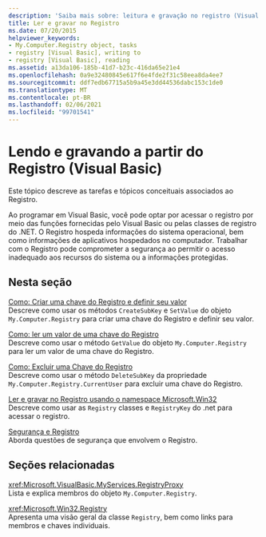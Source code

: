```yaml
---
description: 'Saiba mais sobre: leitura e gravação no registro (Visual Basic)'
title: Ler e gravar no Registro
ms.date: 07/20/2015
helpviewer_keywords:
- My.Computer.Registry object, tasks
- registry [Visual Basic], writing to
- registry [Visual Basic], reading
ms.assetid: a13da106-185b-41d7-b23c-416da65e21e4
ms.openlocfilehash: 0a9e32480845e617f6e4fde2f31c58eea8da4ee7
ms.sourcegitcommit: ddf7edb67715a5b9a45e3dd44536dabc153c1de0
ms.translationtype: MT
ms.contentlocale: pt-BR
ms.lasthandoff: 02/06/2021
ms.locfileid: "99701541"
---
```

# <a name="reading-from-and-writing-to-the-registry-visual-basic"></a>Lendo e gravando a partir do Registro (Visual Basic)

Este tópico descreve as tarefas e tópicos conceituais associados ao Registro.  
  
 Ao programar em Visual Basic, você pode optar por acessar o registro por meio das funções fornecidas pelo Visual Basic ou pelas classes de registro do .NET. O Registro hospeda informações do sistema operacional, bem como informações de aplicativos hospedados no computador. Trabalhar com o Registro pode comprometer a segurança ao permitir o acesso inadequado aos recursos do sistema ou a informações protegidas.  
  
## <a name="in-this-section"></a>Nesta seção  

 [Como: Criar uma chave do Registro e definir seu valor](how-to-create-a-registry-key-and-set-its-value.md)  
 Descreve como usar os métodos `CreateSubKey` e `SetValue` do objeto `My.Computer.Registry` para criar uma chave do Registro e definir seu valor.  
  
 [Como: ler um valor de uma chave do Registro](how-to-read-a-value-from-a-registry-key.md)  
 Descreve como usar o método `GetValue` do objeto `My.Computer.Registry` para ler um valor de uma chave do Registro.  
  
 [Como: Excluir uma Chave do Registro](how-to-delete-a-registry-key.md)  
 Descreve como usar o método `DeleteSubKey` da propriedade `My.Computer.Registry.CurrentUser` para excluir uma chave do Registro.  
  
 [Ler e gravar no Registro usando o namespace Microsoft.Win32](reading-from-and-writing-to-the-registry-using-the-microsoft-win32-namespace.md)  
 Descreve como usar as `Registry` classes e `RegistryKey` do .net para acessar o registro.  
  
 [Segurança e Registro](security-and-the-registry.md)  
 Aborda questões de segurança que envolvem o Registro.  
  
## <a name="related-sections"></a>Seções relacionadas  

 <xref:Microsoft.VisualBasic.MyServices.RegistryProxy>  
 Lista e explica membros do objeto `My.Computer.Registry`.  
  
 <xref:Microsoft.Win32.Registry>  
 Apresenta uma visão geral da classe `Registry`, bem como links para membros e chaves individuais.
